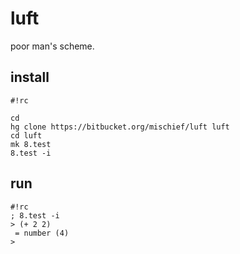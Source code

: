 luft
====

poor man's scheme.

install
-------

```
#!rc

cd
hg clone https://bitbucket.org/mischief/luft luft
cd luft
mk 8.test
8.test -i
```

run
---

```
#!rc
; 8.test -i
> (+ 2 2)
 = number (4)
> 
```


